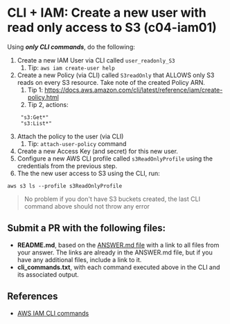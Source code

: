 # CLI + IAM: Create a new user with read only access to S3 (c04-iam01)

Using ***only CLI commands***, do the following:

1. Create a new IAM User via CLI called `user_readonly_S3`
   1. Tip: `aws iam create-user help`
2. Create a new Policy (via CLI) called `S3readOnly` that ALLOWS only S3 reads on every S3 resource. Take note of the created Policy ARN.
   1. Tip 1: https://docs.aws.amazon.com/cli/latest/reference/iam/create-policy.html
   2. Tip 2, actions: 
   ```
	"s3:Get*"
	"s3:List*"
	 ```
3. Attach the policy to the user (via CLI)
   1. Tip: `attach-user-policy` command
4. Create a new Access Key (and secret) for this new user.
5. Configure a new AWS CLI profile called `s3ReadOnlyProfile` using the credentials from the previous step.
6. The the new user access to S3 using the CLI, run:
```
aws s3 ls --profile s3ReadOnlyProfile
```

> No problem if you don't have S3 buckets created, the last CLI command above should not throw any error

## Submit a PR with the following files:
- **README.md**, based on the [ANSWER.md file](ANSWER.md) with a link to all files from your answer. The links are already in the ANSWER.md file, but if you have any additional files, include a link to it.
- **cli_commands.txt**, with each command executed above in the CLI and its associated output.

## References
- [AWS IAM CLI commands](https://docs.aws.amazon.com/cli/latest/reference/iam/index.html#cli-aws-iam)